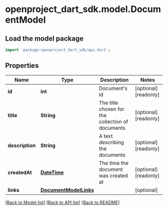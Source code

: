 # openproject_dart_sdk.model.DocumentModel

## Load the model package
```dart
import 'package:openproject_dart_sdk/api.dart';
```

## Properties
Name | Type | Description | Notes
------------ | ------------- | ------------- | -------------
**id** | **int** | Document's id | [optional] [readonly] 
**title** | **String** | The title chosen for the collection of documents | [optional] [readonly] 
**description** | **String** | A text describing the documents | [optional] [readonly] 
**createdAt** | [**DateTime**](DateTime.md) | The time the document was created at | [optional] [readonly] 
**links** | [**DocumentModelLinks**](DocumentModelLinks.md) |  | [optional] 

[[Back to Model list]](../README.md#documentation-for-models) [[Back to API list]](../README.md#documentation-for-api-endpoints) [[Back to README]](../README.md)


